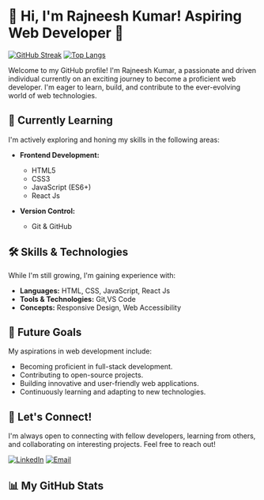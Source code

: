 # 👋 Hi, I'm Rajneesh Kumar! Aspiring Web Developer 🚀

[![GitHub Streak](https://streak-stats.demolab.com/?user=rajneeshkumartech&theme=dark&hide_border=true)](https://git.io/streak-stats)
[![Top Langs](https://github-readme-stats.vercel.app/api/top-langs/?username=rajneeshkumartech&layout=compact&theme=dark&hide_border=true)](https://github.com/anuraghazra/github-readme-stats)

Welcome to my GitHub profile! I'm Rajneesh Kumar, a passionate and driven individual currently on an exciting journey to become a proficient web developer. I'm eager to learn, build, and contribute to the ever-evolving world of web technologies.

## 🌱 Currently Learning

I'm actively exploring and honing my skills in the following areas:

* **Frontend Development:**
    * HTML5
    * CSS3
    * JavaScript (ES6+)
    * React Js
      
* **Version Control:**
    * Git & GitHub

## 🛠️ Skills & Technologies

While I'm still growing, I'm gaining experience with:

* **Languages:** HTML, CSS, JavaScript, React Js
* **Tools & Technologies:** Git,VS Code
* **Concepts:** Responsive Design, Web Accessibility

## 🚀 Future Goals

My aspirations in web development include:

* Becoming proficient in full-stack development.
* Contributing to open-source projects.
* Building innovative and user-friendly web applications.
* Continuously learning and adapting to new technologies.

## 🤝 Let's Connect!

I'm always open to connecting with fellow developers, learning from others, and collaborating on interesting projects. Feel free to reach out!

[![LinkedIn](https://img.shields.io/badge/-LinkedIn-%230077B5?style=for-the-badge&logo=linkedin&logoColor=white)](linkedin.com/in/rk-rajneesh-kumar)
[![Email](https://img.shields.io/badge/-Email-000?style=for-the-badge&logo=gmail&logoColor=white)](rajneeshkumar.tech@gmail.com)


## 📊 My GitHub Stats
